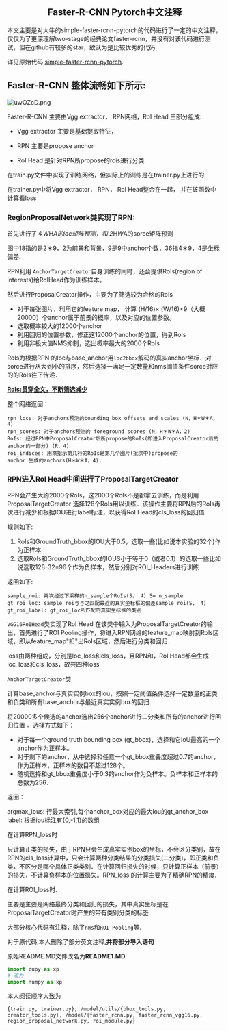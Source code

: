 ## <center>Faster-R-CNN Pytorch中文注释 </center> ##

本文主要是对大牛的simple-faster-rcnn-pytorch的代码进行了一定的中文注释，仅仅为了更深理解two-stage的经典论文faster-rcnn，并没有对该代码进行测试，但在github有较多的star，故认为是比较优秀的代码



详见原始代码 [simple-faster-rcnn-pytorch](https://github.com/chenyuntc/simple-faster-rcnn-pytorch/tree/dec293164d92702edc92225df21e371583637ef9 "Faster-R-CNN").

 ## Faster-R-CNN 整体流畅如下所示: ##

![uwOZcD.png](https://s2.ax1x.com/2019/10/03/uwOZcD.png)







Faster-R-CNN 主要由Vgg  extractor， RPN网络，RoI Head 三部分组成:

* Vgg  extractor 主要是基础提取特征，

* RPN 主要是propose anchor

* RoI Head 是针对RPN所propose的rois进行分类.




在train.py文件中实现了训练网络，但实际上的训练是在trainer.py上进行的.

在trainer.py中将Vgg  extractor， RPN， RoI Head整合在一起， 并在该函数中计算看loss



### RegionProposalNetwork类实现了RPN:



首先进行了４*W*H*A的loc矩阵预测，和 2*H*W*A的sorce矩阵预测

图中18指的是2＊9，2为前景和背景，9是9中anchor个数，36指4＊9，4是坐标偏差.

RPN利用 `AnchorTargetCreator`自身训练的同时，还会提供RoIs(region of interests)给RoIHead作为训练样本。

然后进行ProposalCreator操作，主要为了筛选较为合格的RoIs

* 对于每张图片，利用它的feature map， 计算 (H/16)× (W/16)×9（大概20000）个anchor属于前景的概率，以及对应的位置参数。
* 选取概率较大的12000个anchor
* 利用回归的位置参数，修正这12000个anchor的位置，得到RoIs
* 利用非极大值NMS抑制，选出概率最大的2000个RoIs



RoIs为根据RPN 的loc与base_anchor用`loc2bbox`解码的真实anchor坐标．对sorce进行从大到小的排序，然后选择一满足一定数量和nms阈值条件sorce对应的的RoIs往下传递．



<u>**RoIs:贯穿全文，不断筛选减少**</u>



整个网络返回：

```
rpn_locs: 对于anchors预测的bounding box offsets and scales (N，H＊W＊A，4)
rpn_scores: 对于anchors预测的 foreground scores (N，H＊W＊A，2)
RoIs: 经过RPN中ProposalCreator后所propose的RoIs(即进入ProposalCreator后的anchor的一部分) (R，4)
roi_indices: 用來指示第几行的RoIs是第几个图片(批次中)propose的
anchor:生成的anchors(H＊W＊A，4).
```



### RPN进入RoI Head中间进行了ProposalTargetCreator

RPN会产生大约2000个RoIs，这2000个RoIs不是都拿去训练，而是利用ProposalTargetCreator 选择128个RoIs用以训练．该操作主要将RPN后的RoIs再次进行减少和根据IOU进行label标注，以获得RoI Head的cls_loss的回归值

规则如下:   

1. RoIs和GroundTruth_bbox的IOU大于0.5，选取一些(比如说本实验的32个)作为正样本 
2. 选取RoIs和GroundTruth_bbox的IOUS小于等于0（或者0.1）的选取一些比如说选取128-32=96个作为负样本，然后分别对ROI_Headers进行训练

返回如下:

```
sample_roi: 再次经过下采样的n_sample个RoIs(S， 4) S= n_sample
gt_roi_loc: sample_roi与与之匹配最近的真实坐标框的偏差sample_roi(S， 4)
gt_roi_label: gt_roi_loc所匹配的真实坐标框的类别
```



`VGG16RoIHead`类实现了RoI Head
在该类中输入为ProposalTargetCreator的输出，首先进行了ROI Pooling操作，将进入RPN网络的feature_map映射到RoIs区域，即从feature_map"扣"出RoIs区域，然后进行分类和回归．



loss由两种组成，分别是loc_loss和cls_loss，且RPN和，RoI Head都会生成loc_loss和cls_loss，故共四种loss


 `AnchorTargetCreator`类

计算base_anchor与真实实例box的iou，按照一定阈值条件选择一定数量的正类和负类和所有base_anchor与最近真实实例box的回归.

将20000多个候选的anchor选出256个anchor进行二分类和所有的anchor进行回归位置 。选择方式如下：

* 对于每一个ground truth bounding box (gt_bbox)，选择和它IoU最高的一个anchor作为正样本。
* 对于剩下的anchor，从中选择和任意一个gt_bbox重叠度超过0.7的anchor，作为正样本，正样本的数目不超过128个。
* 随机选择和gt_bbox重叠度小于0.3的anchor作为负样本。负样本和正样本的总数为256．



返回：

argmax_ious: 行最大索引,每个anchor_box对应的最大iou的gt_anchor_box
label: 根据iou标注有{0,-1,1}的数组



在计算RPN_loss时

只计算正类的损失，由于RPN只会生成真实实例box的坐标，不会区分类别，故在RPN的cls_loss计算中，只会计算两种分类结果的分类损失(二分类)，即正类和负类，不区分是哪个具体正类类别．在计算回归损失的时候，只计算正样本（前景）的损失，不计算负样本的位置损失。RPN_loss 的计算主要为了精确RPN的精度.



在计算ROI_loss时.

 主要是主要是网络最终分类和回归的损失，其中真实坐标是在ProposalTargetCreator时产生的带有类别分类的标签



大部分核心代码有注释，除了`nms`和`ROI Pooling`等.

对于原代码,本人删除了部分英文注释,**并将部分导入语句**

原始README.MD文件改名为**README1.MD**

```python
import cupy as xp
# 改为 
import numpy as xp
```



本人阅读顺序大致为

```
{train.py, trainer.py}, /model/utils/{bbox_tools.py, creator_tools.py}, /model/{faster_rcnn.py, faster_rcnn_vgg16.py, region_proposal_network.py, roi_module.py}
```



